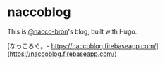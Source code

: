 # naccoblog

This is [@nacco-bron](https://github.com/nacco-bron)'s blog, built with Hugo.

[なっころぐ。- https://naccoblog.firebaseapp.com/](https://naccoblog.firebaseapp.com/)
